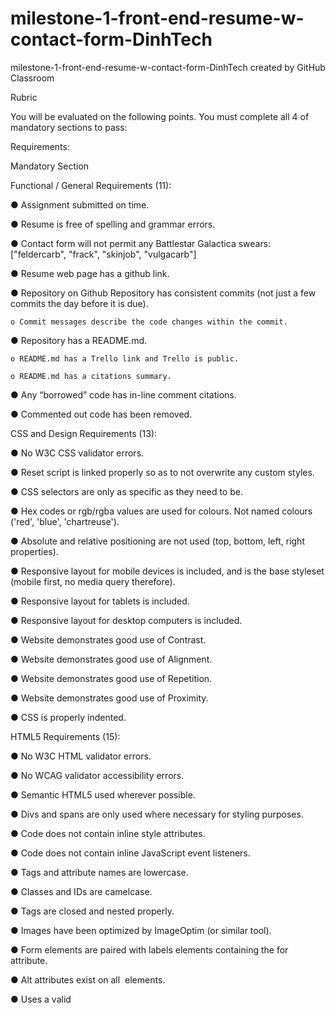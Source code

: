 # milestone-1-front-end-resume-w-contact-form-DinhTech
milestone-1-front-end-resume-w-contact-form-DinhTech created by GitHub Classroom

Rubric

You will be evaluated on the following points. You must complete all 4 of mandatory sections to pass:

Requirements:

Mandatory Section

Functional / General Requirements (11):

  ● Assignment submitted on time.
  
  ● Resume is free of spelling and grammar errors.
  
  ● Contact form will not permit any Battlestar Galactica swears: ["feldercarb", "frack", "skinjob", "vulgacarb"]
  
  ● Resume web page has a github link.
  
  ● Repository on Github Repository has consistent commits (not just a few commits the day before it is due).
  
    o Commit messages describe the code changes within the commit.
    
  ● Repository has a README.md.
  
    o README.md has a Trello link and Trello is public.
  
    o README.md has a citations summary.
  
  ● Any “borrowed” code has in-line comment citations.
  
  ● Commented out code has been removed.

CSS and Design Requirements (13):

  ● No W3C CSS validator errors.

  ● Reset script is linked properly so as to not overwrite any custom styles.

  ● CSS selectors are only as specific as they need to be.

  ● Hex codes or rgb/rgba values are used for colours. Not named colours ('red', 'blue', 'chartreuse').

  ● Absolute and relative positioning are not used (top, bottom, left, right properties).

  ● Responsive layout for mobile devices is included, and is the base styleset (mobile first, no media query
  therefore).

  ● Responsive layout for tablets is included.

  ● Responsive layout for desktop computers is included.

  ● Website demonstrates good use of Contrast.

  ● Website demonstrates good use of Alignment.

  ● Website demonstrates good use of Repetition.

  ● Website demonstrates good use of Proximity.

  ● CSS is properly indented.

HTML5 Requirements (15):

  ● No W3C HTML validator errors.

  ● No WCAG validator accessibility errors.

  ● Semantic HTML5 used wherever possible.

  ● Divs and spans are only used where necessary for styling purposes.

  ● Code does not contain inline style attributes.

  ● Code does not contain inline JavaScript event listeners.

  ● Tags and attribute names are lowercase.

  ● Classes and IDs are camelcase.

  ● Tags are closed and nested properly.

  ● Images have been optimized by ImageOptim (or similar tool).

  ● Form elements are paired with labels elements containing the for attribute.

  ● Alt attributes exist on all <img> elements.

  ● Uses a valid <title> element with a valid text node.

  ● Uses description metadata.

  ● HTML is properly indented.

Points: 61

JavaScript Requirements (22):

  ● No console errors while running the site AND no errors when validating JS at https://esprima.org/demo/validate.html

  ● Code avoids hardcoded values where possible, using constants values instead.

  ● Unused or unreachable code is not present.

  ● No console.log()’s are present (unless you have strong justification for why you need it).

  ● Variables and constants are in camelcase, functions and methods are in pascalcase.

  ● Variables, constants, methods and functions are named semantically.

  ● Global variables (var) are not used, only let and const are used.

    o All variables are declared before being used.

    o Constants are used over variables when possible.

  ● Code is well-structured (one entry point, one exit point per code block), no returns (other than at the end of a method), breaks or continues are used.

  ● JavaScript does not add inline CSS styles.

  ● When selecting elements with JavaScript, if a reference to a more direct parent exists, that is used for the selection rather than the document node (myList.querySelector() vs document.querySelector).

  ● Javascript named methods contain a docstring comment describing inputs, outputs and purpose.

  ● Code that will run at the same point in all branches of a decision is removed from the decision.

  ● For and for-of/for-in loops are used over while loops where appropriate (counter-controlled, array iteration).

  ● Form errors are displayed in an unordered list so the user can see multiple errors at once.

  ● The form will only submit if the form validates, otherwise the default submit behaviour will be prevented.

  ● ES6 techniques are used over ES5 techniques (for-of over array.forEach, arrow functions over anonymous functions, etc).

  ● Variables and constants are scoped appropriately.

  ● Variables and constants are declared at the beginning of their parent code block.

  ● The script is deferred.

  ● JavaScript is properly indented.


Challenge / Optional Section

  ● A unique/unanticipated feature not mentioned in this document has been added.

  ● Content can be filtered, either with buttons, collapsibles, or another method.

  ● FontAwesome icons have been added.

  ● A visual portfolio has been added.

Points: 4

Total: 65

Citations Summary:

Warren Uhrich help session. Helped with no media query.

James Grieve help session. Helped with no media query for tablet.

Responsive menu buttons from w3schools.com 
Link: https://www.w3schools.com/html/tryit.asp?filename=tryhtml_responsive_media_query3

Breadcrumb navigation from w3schools.com
Link: https://www.w3schools.com/howto/howto_css_breadcrumbs.asp

Email with javascript. stackoverflow.com
Link: https://stackoverflow.com/questions/14268796/how-do-i-send-email-with-javascript-without-opening-the-mail-client

JavaScript replace() String Method to Replace Bad Words and Profanity
Link: https://www.youtube.com/watch?v=Mq5Fg-FZB-0

https://trello.com/b/SdNnHSoz/milestone-1-front-end-project
